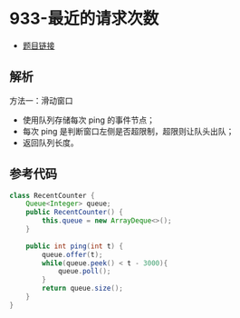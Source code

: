 # 933-最近的请求次数

- [题目链接](https://leetcode-cn.com/problems/number-of-recent-calls/)

## 解析

方法一：滑动窗口
- 使用队列存储每次 ping 的事件节点；
- 每次 ping 是判断窗口左侧是否超限制，超限则让队头出队；
- 返回队列长度。

## 参考代码
```Java
class RecentCounter {
    Queue<Integer> queue;
    public RecentCounter() {
        this.queue = new ArrayDeque<>();
    }
    
    public int ping(int t) {
        queue.offer(t);
        while(queue.peek() < t - 3000){
            queue.poll();
        }
        return queue.size();
    }
}
```
